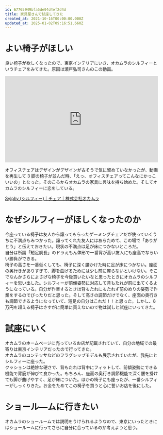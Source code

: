 ```yaml
---
id: 67765949bfa5de04d4ef2d4d
title: 家具屋さんで試座してきた
created_at: 2021-10-16T00:00:00.000Z
updated_at: 2025-01-02T09:16:51.660Z
---
```


<h1>よい椅子がほしい</h1>
<p>良い椅子が欲しくなったので、東京インテリアにいき、オカムラのシルフィーというチェアをみてきた。原因は瀬戸弘司さんのこの動画。</p>
<div style="left: 0; width: 100%; height: 0; position: relative; padding-bottom: 56.25%;"><iframe title="【7年間コンテッサに座りつづける男が解説！】オカムラのオフィスチェア 3モデル比較してみた！" src="https://www.youtube.com/embed/ZTKak3x7YvI?rel=0" style="top: 0; left: 0; width: 100%; height: 100%; position: absolute; border: 0;" allowfullscreen scrolling="no" allow="accelerometer; clipboard-write; encrypted-media; gyroscope; picture-in-picture; web-share;"></iframe></div>
<p>オフィスチェアはデザインがデザインが古そうで気に留めていなかったが、動画を再生して 3 脚の椅子が並んだ時、「えっ、オフィスチェアってこんなにかっこいいの」となった。そのころからオカムラの家具に興味を持ち始めた。そしてオカムラのシルフィーに恋をしている。</p>
<p><a href="https://www.okamura.co.jp/product/seating/sylphy/">Sylphy (シルフィー)｜チェア｜株式会社オカムラ</a></p>
<h1>なぜシルフィーがほしくなったのか</h1>
<p>今座っている椅子は友人から譲ってもらったゲーミングチェアだが使っていくうちに不満点もみつかった。譲ってくれた友人にはあらためて、この場で「ありがとう」と伝えておきたい。現状の不満点は足が床につかないところだ。<br>
自分は所謂「短足胴長」のドラえもん体形で一番背が高い友人にも座高でならいい勝負ができる。<br>
椅子の高さを一番低くしても、椅子に深く腰かけた時に足が床につかない。座面の奥行きがありすぎて、脚を曲げるためには少し前に座らないといけない。そこでなんかさらによさげな椅子を今後買いたいなと思ったときにオカムラのシルフィーを思い出した。シルフィーが前傾姿勢に対応して背もたれが前に出てくるようになっている。自分が作業するときは背もたれにもたれず前のめりの姿勢で作業をするのでぴったりだと思った。そして高さの調節だけでなく、座面の奥行きも調節できるようになっていて、短足の自分はこれだ！！と思った。しかし、8 万円を超える椅子はさすがに簡単に買えないので物は試しと試座にいってきた。</p>
<h1>試座にいく</h1>
<p>オカムラのホームページに売っているお店が記載されていて、自分の地域での最寄りは東京インテリアだったので行ってきた。<br>
オカムラのコンテッサなどのフラグシップモデルも展示されていたが、我先にとシルフィーに座った。<br>
クッションは絶妙な硬さで、背もたれは背中にフィットして、前傾姿勢にできる機能で背筋が伸びて良かった。もちろん、座面の奥行き調節機能で深く腰を掛けても脚が曲げやすく、足が床についた。ほかの椅子にも座ったが、一番シルフィーがしっくりきた。お金をためてこの椅子を買うと心に誓いお店を後にした。</p>
<h1>ショール―ムに行きたい</h1>
<p>オカムラのショールームでは説明をうけられるようなので、東京にいったときにはショールームに行ってさらに自分に合っているのか考えようと思う。</p>
